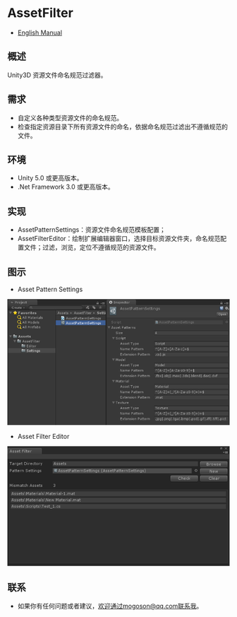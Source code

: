 ﻿# AssetFilter
- [English Manual](./README.md)

## 概述
Unity3D 资源文件命名规范过滤器。

## 需求
- 自定义各种类型资源文件的命名规范。
- 检查指定资源目录下所有资源文件的命名，依据命名规范过滤出不遵循规范的文件。

## 环境
- Unity 5.0 或更高版本。
- .Net Framework 3.0 或更高版本。

## 实现
- AssetPatternSettings：资源文件命名规范模板配置；
- AssetFilterEditor：绘制扩展编辑器窗口，选择目标资源文件夹，命名规范配置文件；过滤，浏览，定位不遵循规范的资源文件。

## 图示
- Asset Pattern Settings

![AssetPatternSettings](./Attachments/AssetPatternSettings.png)

- Asset Filter Editor

![AssetFilterEditor](./Attachments/AssetFilterEditor.png)

## 联系
- 如果你有任何问题或者建议，欢迎通过mogoson@qq.com联系我。